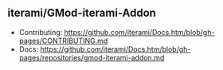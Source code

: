 iterami/GMod-iterami-Addon
--------------------------

* Contributing: https://github.com/iterami/Docs.htm/blob/gh-pages/CONTRIBUTING.md
* Docs: https://github.com/iterami/Docs.htm/blob/gh-pages/repositories/gmod-iterami-addon.md
